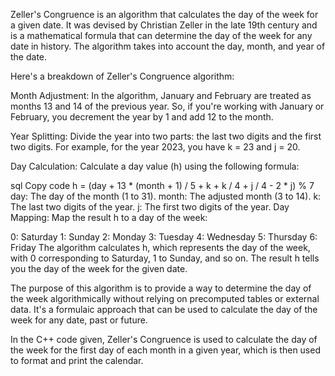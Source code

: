 Zeller's Congruence is an algorithm that calculates the day of the week for a given date. It was devised by Christian Zeller in the late 19th century and is a mathematical formula that can determine the day of the week for any date in history. The algorithm takes into account the day, month, and year of the date.

Here's a breakdown of Zeller's Congruence algorithm:

Month Adjustment: In the algorithm, January and February are treated as months 13 and 14 of the previous year. So, if you're working with January or February, you decrement the year by 1 and add 12 to the month.

Year Splitting: Divide the year into two parts: the last two digits and the first two digits. For example, for the year 2023, you have k = 23 and j = 20.

Day Calculation: Calculate a day value (h) using the following formula:

sql
Copy code
h = (day + 13 * (month + 1) / 5 + k + k / 4 + j / 4 - 2 * j) % 7
day: The day of the month (1 to 31).
month: The adjusted month (3 to 14).
k: The last two digits of the year.
j: The first two digits of the year.
Day Mapping: Map the result h to a day of the week:

0: Saturday
1: Sunday
2: Monday
3: Tuesday
4: Wednesday
5: Thursday
6: Friday
The algorithm calculates h, which represents the day of the week, with 0 corresponding to Saturday, 1 to Sunday, and so on. The result h tells you the day of the week for the given date.

The purpose of this algorithm is to provide a way to determine the day of the week algorithmically without relying on precomputed tables or external data. It's a formulaic approach that can be used to calculate the day of the week for any date, past or future.

In the C++ code given, Zeller's Congruence is used to calculate the day of the week for the first day of each month in a given year, which is then used to format and print the calendar.

